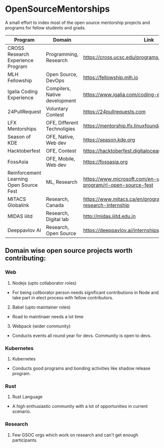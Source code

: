 # OpenSourceMentorships
A small effort to index most of the open source mentorship projects and programs for fellow students and grads.

| Program | Domain | Link |
| ------ | ------ | ------ |
| CROSS Research Experience Program | Programming, Research| https://cross.ucsc.edu/programs/osre2021.html
| MLH Fellowship | Open Source, DevOps| https://fellowship.mlh.io
| Igalia Coding Experience | Compilers, Native development | https://www.igalia.com/coding-experience
| 24PullRequest | Voluntary Contest| https://24pullrequests.com
| LFX Mentorships | OFE, Different Technoligies | https://mentorship.lfx.linuxfoundation.org
| Season of KDE | OFE, Native, Web dev | https://season.kde.org
| Hacktoberfest | OFE, Contest | https://hacktoberfest.digitalocean.com
| FossAsia | OFE, Mobile, Web dev | https://fossasia.org
| Reinforcement Learning Open Source Fest | ML, Research | https://www.microsoft.com/en-us/research/academic-program/rl-open-source-fest
| MITACS Globalink | Research, Canada | https://www.mitacs.ca/en/programs/globalink/globalink-research-internship
| MIDAS iiitd | Research, Digital lab | http://midas.iiitd.edu.in
| Deeppavlov AI | Research, Open Source | https://deeppavlov.ai/internships

## Domain wise open source projects worth contributing:

### Web 
1. Nodejs (upto collaborator roles)
- For being collborator person needs significant contributions in Node and take part in elect process with fellow contributors.
2. Babel (upto maintainer roles)
- Road to maintinaer needs a lot time
3. Webpack (wider community)
- Conducts events all round year for devs. Community is open to devs.

### Kubernetes
1. Kubernetes
- Conducts good programs and bonding activities like shadow release program.

### Rust
1. Rust Language
- A high enthusiastic community with a lot of opportunities in current scenario.

### Research
1. Few GSOC orgs which work on research and can't get enough  participants.

